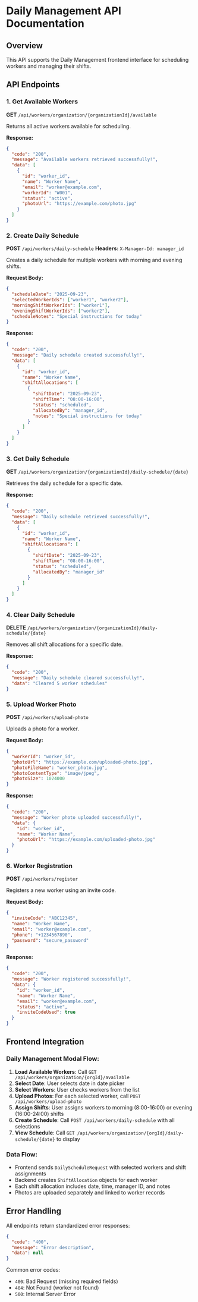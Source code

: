 # Daily Management API Documentation

## Overview
This API supports the Daily Management frontend interface for scheduling workers and managing their shifts.

## API Endpoints

### 1. Get Available Workers
**GET** `/api/workers/organization/{organizationId}/available`

Returns all active workers available for scheduling.

**Response:**
```json
{
  "code": "200",
  "message": "Available workers retrieved successfully!",
  "data": [
    {
      "id": "worker_id",
      "name": "Worker Name",
      "email": "worker@example.com",
      "workerId": "W001",
      "status": "active",
      "photoUrl": "https://example.com/photo.jpg"
    }
  ]
}
```

### 2. Create Daily Schedule
**POST** `/api/workers/daily-schedule`
**Headers:** `X-Manager-Id: manager_id`

Creates a daily schedule for multiple workers with morning and evening shifts.

**Request Body:**
```json
{
  "scheduleDate": "2025-09-23",
  "selectedWorkerIds": ["worker1", "worker2"],
  "morningShiftWorkerIds": ["worker1"],
  "eveningShiftWorkerIds": ["worker2"],
  "scheduleNotes": "Special instructions for today"
}
```

**Response:**
```json
{
  "code": "200",
  "message": "Daily schedule created successfully!",
  "data": [
    {
      "id": "worker_id",
      "name": "Worker Name",
      "shiftAllocations": [
        {
          "shiftDate": "2025-09-23",
          "shiftTime": "08:00-16:00",
          "status": "scheduled",
          "allocatedBy": "manager_id",
          "notes": "Special instructions for today"
        }
      ]
    }
  ]
}
```

### 3. Get Daily Schedule
**GET** `/api/workers/organization/{organizationId}/daily-schedule/{date}`

Retrieves the daily schedule for a specific date.

**Response:**
```json
{
  "code": "200",
  "message": "Daily schedule retrieved successfully!",
  "data": [
    {
      "id": "worker_id",
      "name": "Worker Name",
      "shiftAllocations": [
        {
          "shiftDate": "2025-09-23",
          "shiftTime": "08:00-16:00",
          "status": "scheduled",
          "allocatedBy": "manager_id"
        }
      ]
    }
  ]
}
```

### 4. Clear Daily Schedule
**DELETE** `/api/workers/organization/{organizationId}/daily-schedule/{date}`

Removes all shift allocations for a specific date.

**Response:**
```json
{
  "code": "200",
  "message": "Daily schedule cleared successfully!",
  "data": "Cleared 5 worker schedules"
}
```

### 5. Upload Worker Photo
**POST** `/api/workers/upload-photo`

Uploads a photo for a worker.

**Request Body:**
```json
{
  "workerId": "worker_id",
  "photoUrl": "https://example.com/uploaded-photo.jpg",
  "photoFileName": "worker_photo.jpg",
  "photoContentType": "image/jpeg",
  "photoSize": 1024000
}
```

**Response:**
```json
{
  "code": "200",
  "message": "Worker photo uploaded successfully!",
  "data": {
    "id": "worker_id",
    "name": "Worker Name",
    "photoUrl": "https://example.com/uploaded-photo.jpg"
  }
}
```

### 6. Worker Registration
**POST** `/api/workers/register`

Registers a new worker using an invite code.

**Request Body:**
```json
{
  "inviteCode": "ABC12345",
  "name": "Worker Name",
  "email": "worker@example.com",
  "phone": "+1234567890",
  "password": "secure_password"
}
```

**Response:**
```json
{
  "code": "200",
  "message": "Worker registered successfully!",
  "data": {
    "id": "worker_id",
    "name": "Worker Name",
    "email": "worker@example.com",
    "status": "active",
    "inviteCodeUsed": true
  }
}
```

## Frontend Integration

### Daily Management Modal Flow:

1. **Load Available Workers**: Call `GET /api/workers/organization/{orgId}/available`
2. **Select Date**: User selects date in date picker
3. **Select Workers**: User checks workers from the list
4. **Upload Photos**: For each selected worker, call `POST /api/workers/upload-photo`
5. **Assign Shifts**: User assigns workers to morning (8:00-16:00) or evening (16:00-24:00) shifts
6. **Create Schedule**: Call `POST /api/workers/daily-schedule` with all selections
7. **View Schedule**: Call `GET /api/workers/organization/{orgId}/daily-schedule/{date}` to display

### Data Flow:
- Frontend sends `DailyScheduleRequest` with selected workers and shift assignments
- Backend creates `ShiftAllocation` objects for each worker
- Each shift allocation includes date, time, manager ID, and notes
- Photos are uploaded separately and linked to worker records

## Error Handling

All endpoints return standardized error responses:

```json
{
  "code": "400",
  "message": "Error description",
  "data": null
}
```

Common error codes:
- `400`: Bad Request (missing required fields)
- `404`: Not Found (worker not found)
- `500`: Internal Server Error
